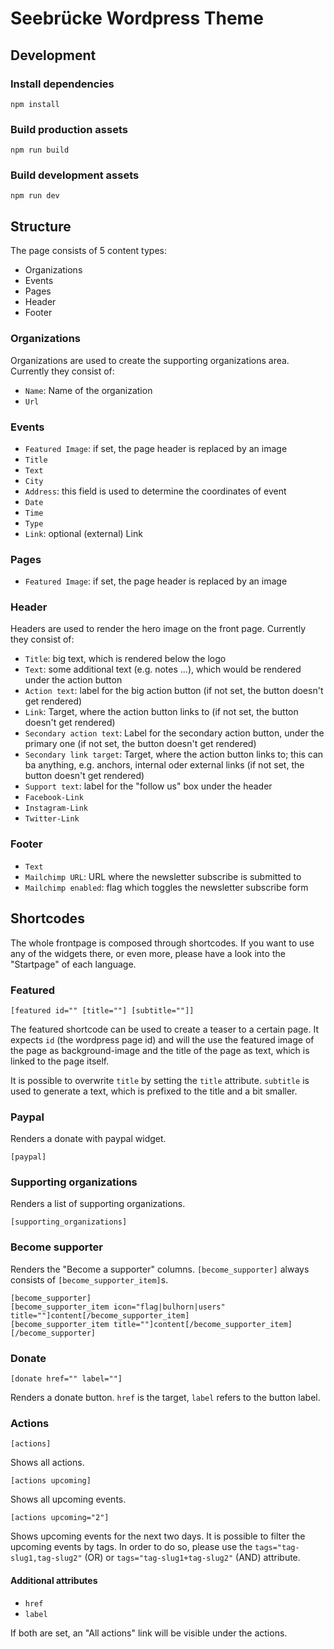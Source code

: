 # Seebrücke Wordpress Theme

## Development

### Install dependencies

`npm install`


### Build production assets

`npm run build`


### Build development assets

`npm run dev`


## Structure

The page consists of 5 content types:

- Organizations
- Events
- Pages
- Header
- Footer

### Organizations

Organizations are used to create the supporting organizations area. Currently they consist of:

- `Name`: Name of the organization
- `Url`

### Events

- `Featured Image`: if set, the page header is replaced by an image
- `Title`
- `Text`
- `City`
- `Address`: this field is used to determine the coordinates of event
- `Date`
- `Time`
- `Type`
- `Link`: optional (external) Link

### Pages

- `Featured Image`: if set, the page header is replaced by an image

### Header

Headers are used to render the hero image on the front page. Currently they consist of:

- `Title`: big text, which is rendered below the logo
- `Text`: some additional text (e.g. notes ...), which would be rendered under the action button
- `Action text`: label for the big action button (if not set, the button doesn't get rendered)
- `Link`: Target, where the action button links to (if not set, the button doesn't get rendered)
- `Secondary action text`: Label for the secondary action button, under the primary one (if not set, the button doesn't get rendered)
- `Secondary link target`: Target, where the action button links to; this can ba anything, e.g. anchors, internal oder external links (if not set, the button doesn't get rendered)
- `Support text`: label for the "follow us" box under the header
- `Facebook-Link`
- `Instagram-Link`
- `Twitter-Link`

### Footer

- `Text`
- `Mailchimp URL`: URL where the newsletter subscribe is submitted to
- `Mailchimp enabled`: flag which toggles the newsletter subscribe form


## Shortcodes

The whole frontpage is composed through shortcodes. If you want to use any of the widgets there, or even more, please have a look into the "Startpage" of each language.


### Featured

`[featured id="" [title=""] [subtitle=""]]`

The featured shortcode can be used to create a teaser to a certain page. It expects `id` (the wordpress page id) and will the use the featured image of the page as background-image and the title of the page as text, which is linked to the page itself.

It is possible to overwrite `title` by setting the `title` attribute. `subtitle` is used to generate a text, which is prefixed to the title and a bit smaller.


### Paypal

Renders a donate with paypal widget.

`[paypal]`


### Supporting organizations

Renders a list of supporting organizations.

`[supporting_organizations]`


### Become supporter

Renders the "Become a supporter" columns. `[become_supporter]` always consists of `[become_supporter_item]`s.

```
[become_supporter]
[become_supporter_item icon="flag|bulhorn|users" title=""]content[/become_supporter_item]
[become_supporter_item title=""]content[/become_supporter_item]
[/become_supporter]
```


### Donate

`[donate href="" label=""]`

Renders a donate button. `href` is the target, `label` refers to the button label.


### Actions

`[actions]`

Shows all actions.

`[actions upcoming]`

Shows all upcoming events.

`[actions upcoming="2"]`

Shows upcoming events for the next two days. It is possible to filter the upcoming events by tags. In order to do so, please use the `tags="tag-slug1,tag-slug2"` (OR) or `tags="tag-slug1+tag-slug2"` (AND) attribute.

#### Additional attributes

- `href`
- `label`

If both are set, an "All actions" link will be visible under the actions.
